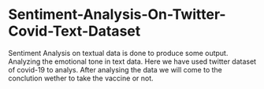 # Sentiment-Analysis-On-Twitter-Covid-Text-Dataset
Sentiment Analysis on textual data is done to produce some output. Analyzing the emotional tone in text data. Here we have used twitter dataset of covid-19 to analys. After analysing the data we will come to the conclution wether to take the vaccine or not. 
